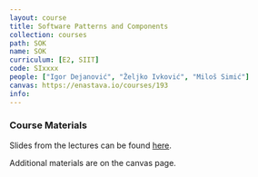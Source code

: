 ```yaml
---
layout: course
title: Software Patterns and Components
collection: courses
path: SOK
name: SOK
curriculum: [E2, SIIT]
code: SIxxxx
people: ["Igor Dejanović", "Željko Ivković", "Miloš Simić"]
canvas: https://enastava.io/courses/193
info:
---
```



### Course Materials

Slides from the lectures can be found [here](http://igordejanovic.net/courses/sok.html).

Additional materials are on the canvas page.
